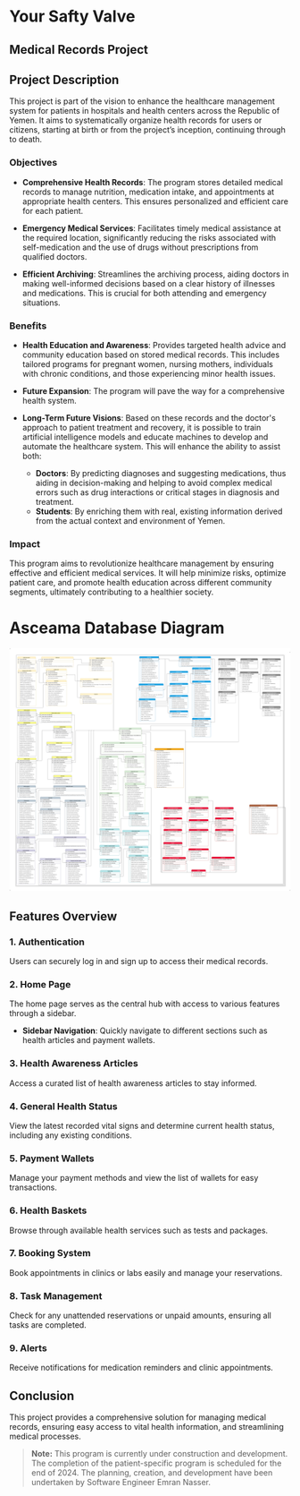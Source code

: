 # Your Safty Valve
## Medical Records Project 
<!-- in Flutter -->

## Project Description

This project is part of the vision to enhance the healthcare management system for patients in hospitals and health centers across the Republic of Yemen. It aims to systematically organize health records for users or citizens, starting at birth or from the project’s inception, continuing through to death.

### Objectives

- **Comprehensive Health Records**: The program stores detailed medical records to manage nutrition, medication intake, and appointments at appropriate health centers. This ensures personalized and efficient care for each patient.
  
- **Emergency Medical Services**: Facilitates timely medical assistance at the required location, significantly reducing the risks associated with self-medication and the use of drugs without prescriptions from qualified doctors.

- **Efficient Archiving**: Streamlines the archiving process, aiding doctors in making well-informed decisions based on a clear history of illnesses and medications. This is crucial for both attending and emergency situations.

### Benefits

- **Health Education and Awareness**: Provides targeted health advice and community education based on stored medical records. This includes tailored programs for pregnant women, nursing mothers, individuals with chronic conditions, and those experiencing minor health issues.
- **Future Expansion**: The program will pave the way for a comprehensive health system.

- **Long-Term Future Visions**: Based on these records and the doctor's approach to patient treatment and recovery, it is possible to train artificial intelligence models and educate machines to develop and automate the healthcare system. This will enhance the ability to assist both:
  - **Doctors**: By predicting diagnoses and suggesting medications, thus aiding in decision-making and helping to avoid complex medical errors such as drug interactions or critical stages in diagnosis and treatment.
  - **Students**: By enriching them with real, existing information derived from the actual context and environment of Yemen.


### Impact

This program aims to revolutionize healthcare management by ensuring effective and efficient medical services. It will help minimize risks, optimize patient care, and promote health education across different community segments, ultimately contributing to a healthier society.


# Asceama Database Diagram

![Database Diagram](screenshots/Diagram_000.drawio.svg)

<!-- - ### CENTERS AND HIS COMPONWNTS LEADS:
    ![Database Diagram](screenshots/OUERDIAGRAM/Diagram_08.svg)


- ### Clinics And Priviws:
    ![Database Diagram](screenshots/OUERDIAGRAM/Diagram_05.svg)

- ### Compotents Priviews :

    - ##### Inpation sections And Intensive Care Units
    ![Database Diagram](screenshots/OUERDIAGRAM/Diagram_06.svg)

    - ##### PHARMACIES
    ![Database Diagram](screenshots/OUERDIAGRAM/Diagram_02.svg)

    - ##### Radition Centers
    ![Database Diagram](screenshots/OUERDIAGRAM/Diagram_01.svg)

    - ##### Laporatoreis And Tests
    ![Database Diagram](screenshots/OUERDIAGRAM/Diagram_00.svg)

    - ##### ECG Centers And Ecg Examination
    ![Database Diagram](screenshots/OUERDIAGRAM/Diagram_04.svg)

    - ##### Ulterasound And Echo And The Else Exam Centers And The Examination
    ![Database Diagram](screenshots/OUERDIAGRAM/Diagram_03.svg)

    - ##### Food With Desies
    ![Database Diagram](screenshots/OUERDIAGRAM/Diagram_07.svg)
>**Note:** Database Or it Ascema  For Surgical And Endoscopy Operations Department Has Not Been Created yet In This Program . -->

## Features Overview

### 1. Authentication

Users can securely log in and sign up to access their medical records.
<!--


<div style="display: flex; justify-content: space-between; margin-bottom: 25px">
<img src="screenshots\Auth\Screenshot.yoursafty_00.jpg" alt = "yoursafty_00" style="width:22%">
<img src="screenshots\Auth\Screenshot.yoursafty_02.jpg" alt = "yoursafty_02" style="width:22%">
<img src="screenshots\Auth\Screenshot.yoursafty_12.jpg" alt = "yoursafty_07" style="width:22%">
<img src="screenshots\Auth\Screenshot.yoursafty_01.jpg" alt = "yoursafty_01" style="width : 22%">

</div>

<div style="display: flex; justify-content: space-between; margin-bottom: 25px">
<img src="screenshots\Auth\Screenshot.yoursafty_03.jpg" alt = "yoursafty_03" style="width:22%">
<img src="screenshots\Auth\Screenshot.yoursafty_04.jpg" alt = "yoursafty_05" style="width:22%">
<img src="screenshots\Auth\Screenshot.yoursafty_06.jpg" alt = "yoursafty_07" style="width:22%">
<img src="screenshots\Auth\Screenshot.yoursafty_10.jpg" alt = "yoursafty_03" style="width:22%">
</div>

<div style="display: flex; justify-content: space-between; margin-bottom: 25px">
<img src="screenshots\Auth\Screenshot.yoursafty_11.jpg" alt = "yoursafty_05" style="width:22%">
<img src="screenshots\Auth\Screenshot.yoursafty_07.jpg" alt = "yoursafty_03" style="width:22%">
<img src="screenshots\Auth\Screenshot.yoursafty_08.jpg" alt = "yoursafty_05" style="width:22%">
<img src="screenshots\Auth\Screenshot.yoursafty_09.jpg" alt = "yoursafty_07" style="width:22%">
</div>
-->
### 2. Home Page

The home page serves as the central hub with access to various features through a sidebar.

- **Sidebar Navigation**: Quickly navigate to different sections such as health articles and payment wallets.

<!-- ![Home Page](home_page.fake) -->

### 3. Health Awareness Articles

Access a curated list of health awareness articles to stay informed.

<!-- ![Health Articles](articles.fake) -->

### 4. General Health Status

View the latest recorded vital signs and determine current health status, including any existing conditions.

<!-- ![Health Status](health_status.fake) -->

### 5. Payment Wallets

Manage your payment methods and view the list of wallets for easy transactions.

<!-- ![Payment Wallets](wallets.fake) 
<div style="display: flex; justify-content: space-between; margin-bottom: 25px">
<img src="screenshots\PaymentWallets\Screenshot.yoursafty_300.jpg" alt = "yoursafty_03" style="width:18%">
<img src="screenshots\PaymentWallets\Screenshot.yoursafty_301.jpg" alt = "yoursafty_03" style="width:18%">
<img src="screenshots\PaymentWallets\Screenshot.yoursafty_303.jpg" alt = "yoursafty_03" style="width:18%">
<img src="screenshots\PaymentWallets\Screenshot.yoursafty_304.jpg" alt = "yoursafty_03" style="width:18%">
<img src="screenshots\PaymentWallets\Screenshot.yoursafty_305.jpg" alt = "yoursafty_03" style="width:18%">
</div>
-->
### 6. Health Baskets

Browse through available health services such as tests and packages.
<!--
<div style="display: flex; justify-content: space-between; margin-bottom: 25px">
<img src="screenshots\Records\Screenshot.yoursafty_400.jpg" alt = "yoursafty_405" style="width:23%">
<img src="screenshots\Records\Screenshot.yoursafty_425.jpg" alt = "yoursafty_405" style="width:23%">
<img src="screenshots\Records\Screenshot.yoursafty_401.jpg" alt = "yoursafty_401" style="width:23%">
<img src="screenshots\Records\Screenshot.yoursafty_416.jpg" alt = "yoursafty_405" style="width:23%">
</div>


<div style="display: flex; justify-content: space-between; margin-bottom: 25px">

<img src="screenshots\Records\Screenshot.yoursafty_414.jpg" alt = "yoursafty_405" style="width:23%">
<img src="screenshots\Records\Screenshot.yoursafty_415.jpg" alt = "yoursafty_405" style="width:23%">
<img src="screenshots\Records\Screenshot.yoursafty_409.jpg" alt = "yoursafty_402" style="width:23%">
<img src="screenshots\Records\Screenshot.yoursafty_413.jpg" alt = "yoursafty_405" style="width:23%">

</div>


<div style="display: flex; justify-content: space-between; margin-bottom: 25px">
<img src="screenshots\Records\Screenshot.yoursafty_410.jpg" alt = "yoursafty_405" style="width:19%">
<img src="screenshots\Records\Screenshot.yoursafty_411.jpg" alt = "yoursafty_405" style="width:19%">
<img src="screenshots\Records\Screenshot.yoursafty_412.jpg" alt = "yoursafty_405" style="width:19%">
<img src="screenshots\Records\Screenshot.yoursafty_418.jpg" alt = "yoursafty_405" style="width:19%">
<img src="screenshots\Records\Screenshot.yoursafty_419.jpg" alt = "yoursafty_405" style="width:19%">
</div>



<div style="display: flex; justify-content: space-between; margin-bottom: 25px">
<img src="screenshots\Records\Screenshot.yoursafty_402.jpg" alt = "yoursafty_405" style="width:30%">
<img src="screenshots\Records\Screenshot.yoursafty_403.jpg" alt = "yoursafty_405" style="width:30%">
<img src="screenshots\Records\Screenshot.yoursafty_405.jpg" alt = "yoursafty_405" style="width:30%">
</div>

<div style="display: flex; justify-content: space-between; margin-bottom: 25px">
<img src="screenshots\Records\Screenshot.yoursafty_405.jpg" alt = "yoursafty_405" style="width:30%">
<img src="screenshots\Records\Screenshot.yoursafty_404.jpg" alt = "yoursafty_405" style="width:30%">
<img src="screenshots\Records\Screenshot.yoursafty_408.jpg" alt = "yoursafty_405" style="width:30%">
</div>

<div style="display: flex; justify-content: space-between; margin-bottom: 25px">
<img src="screenshots\Records\Screenshot.yoursafty_407.jpg" alt = "yoursafty_405" style="width:30%">
<img src="screenshots\Records\Screenshot.yoursafty_420.jpg" alt = "yoursafty_405" style="width:30%">
<img src="screenshots\Records\Screenshot.yoursafty_421.jpg" alt = "yoursafty_405" style="width:30%">
</div>

 ![Health Baskets](baskets.fake) -->

### 7. Booking System

Book appointments in clinics or labs easily and manage your reservations.
<!--
<div style="display: flex; justify-content: space-between; margin-bottom: 25px">
<img src="screenshots\BookingSystem\Screenshot.yoursafty_200.jpg" alt = "yoursafty_03" style="width:22%">
<img src="screenshots\BookingSystem\Screenshot.yoursafty_202.jpg" alt = "yoursafty_03" style="width:22%">
<img src="screenshots\BookingSystem\Screenshot.yoursafty_203.jpg" alt = "yoursafty_03" style="width:22%">
<img src="screenshots\BookingSystem\Screenshot.yoursafty_204.jpg" alt = "yoursafty_03" style="width:22%">
</div>

<div style="display: flex; justify-content: space-between; margin-bottom: 25px">
<img src="screenshots\BookingSystem\Screenshot.yoursafty_205.jpg" alt = "yoursafty_03" style="width:22%">
<img src="screenshots\BookingSystem\Screenshot.yoursafty_206.jpg" alt = "yoursafty_03" style="width:22%">
<img src="screenshots\BookingSystem\Screenshot.yoursafty_200.jpg" alt = "yoursafty_03" style="width:22%">
<img src="screenshots\BookingSystem\Screenshot.yoursafty_200.jpg" alt = "yoursafty_03" style="width:22%">
</div>
<div style="display: flex; justify-content: space-between; margin-bottom: 25px">

<img src="screenshots\BookingSystem\Screenshot.yoursafty_201.jpg" alt = "yoursafty_03" style="width:48%">
</div>
-->
### 8. Task Management

Check for any unattended reservations or unpaid amounts, ensuring all tasks are completed.

<!-- ![Tasks](tasks.fake) -->

### 9. Alerts

Receive notifications for medication reminders and clinic appointments.
<!--
<div style="display: flex; justify-content: space-between; margin-bottom: 25px">
<img src="screenshots\MedAlerm\Screenshot.yoursafty_100.jpg" alt = "yoursafty_03" style="width:22%">
<img src="screenshots\MedAlerm\Screenshot.yoursafty_101.jpg" alt = "yoursafty_03" style="width:22%">
<img src="screenshots\MedAlerm\Screenshot.yoursafty_104.jpg" alt = "yoursafty_03" style="width:22%">
<img src="screenshots\MedAlerm\Screenshot.yoursafty_105.jpg" alt = "yoursafty_03" style="width:22%">
</div>

<div style="display: flex; justify-content: space-between; margin-bottom: 25px">
<img src="screenshots\MedAlerm\Screenshot.yoursafty_106.jpg" alt = "yoursafty_03" style="width:22%">
<img src="screenshots\MedAlerm\Screenshot.yoursafty_107.jpg" alt = "yoursafty_03" style="width:22%">
<img src="screenshots\MedAlerm\Screenshot.yoursafty_108.jpg" alt = "yoursafty_03" style="width:22%">
<img src="screenshots\MedAlerm\Screenshot.yoursafty_109.jpg" alt = "yoursafty_03" style="width:22%">
</div>


<div style="display: flex; justify-content: space-between; margin-bottom: 25px">
<img src="screenshots\MedAlerm\Screenshot.yoursafty_110.jpg" alt = "yoursafty_03" style="width:22%">
<img src="screenshots\MedAlerm\Screenshot.yoursafty_111.jpg" alt = "yoursafty_03" style="width:22%">
<img src="screenshots\MedAlerm\Screenshot.yoursafty_112.jpg" alt = "yoursafty_03" style="width:22%">
<img src="screenshots\MedAlerm\Screenshot.yoursafty_115.jpg" alt = "yoursafty_03" style="width:22%">
</div>

<div style="display: flex; justify-content: space-between; margin-bottom: 25px">
<img src="screenshots\MedAlerm\Screenshot.yoursafty_102.jpg" alt = "yoursafty_03" style="width:48%">
<img src="screenshots\MedAlerm\Screenshot.yoursafty_103.jpg" alt = "yoursafty_03" style="width:48%">
</div>

<div style="display: flex; justify-content: space-between; margin-bottom: 25px">
<img src="screenshots\MedAlerm\Screenshot.yoursafty_113.jpg" alt = "yoursafty_03" style="width:48%">
<img src="screenshots\MedAlerm\Screenshot.yoursafty_114.jpg" alt = "yoursafty_03" style="width:48%">
</div>

-->
## Conclusion

This project provides a comprehensive solution for managing medical records, ensuring easy access to vital health information, and streamlining medical processes.


<!-- ## Project Development Update -->


>**Note:** This program is currently under construction and development. The completion of the patient-specific program is scheduled for the end of 2024. The planning, creation, and development have been undertaken by Software Engineer Emran Nasser.


<!-- <!DOCTYPE html>
<html lang="en">
<head>
    <meta charset="UTF-8">
    <meta name="viewport" content="width=device-width, initial-scale=1.0">
    <style>
        @import url('https://fonts.googleapis.com/css2?family=Cairo:wght@300&display=swap');
        body {
            font-family: 'Cairo', sans-serif;
            color: #5a5a5a; /* Faded color */
            margin: 20px;}
    </style>
    <title>Project Development Update</title>
</head>
<body>
    <h2>Project Development Update</h2>
    <p><strong>Note:</strong> This program is currently under construction and development. The completion of the patient-specific program is scheduled for the end of 2024. The planning, creation, and development have been undertaken by Software Engineer Imran Al-Shami.</p>
</body>
</html> -->
